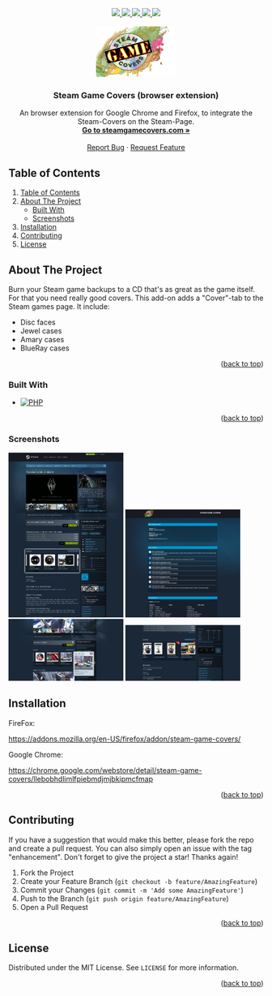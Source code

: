 <a name="readme-top"></a>

<div align="center">
  <a href="https://github.com/domidodo/Steam-Game-Covers_BrowserExtension/graphs/contributors">
    <img src="https://img.shields.io/github/contributors/domidodo/Steam-Game-Covers_BrowserExtension.svg?style=for-the-badge">
  </a>
  <a href="https://github.com/domidodo/Steam-Game-Covers_BrowserExtension/network/members">
    <img src="https://img.shields.io/github/forks/domidodo/Steam-Game-Covers_BrowserExtension.svg?style=for-the-badge">
  </a>
  <a href="https://github.com/domidodo/Steam-Game-Covers_BrowserExtension/stargazers">
    <img src="https://img.shields.io/github/stars/domidodo/Steam-Game-Covers_BrowserExtension.svg?style=for-the-badge">
  </a>
  <a href="https://github.com/domidodo/Steam-Game-Covers_BrowserExtension/issues">
    <img src="https://img.shields.io/github/issues/domidodo/Steam-Game-Covers_BrowserExtension.svg?style=for-the-badge">
  </a>
  <a href="https://github.com/domidodo/Steam-Game-Covers_BrowserExtension/blob/main/LICENSE">
    <img src="https://img.shields.io/github/license/domidodo/Steam-Game-Covers_BrowserExtension.svg?style=for-the-badge">
  </a>
  
  <!-- PROJECT LOGO -->
  <br />
  <br />
  <a href="https://github.com/domidodo/Steam-Game-Covers_BrowserExtension">
    <img src="img/logo.png" alt="Logo" width="159" height="100">
  </a>

  <h3 align="center">Steam Game Covers (browser extension)</h3>

  <p align="center">
    An browser extension for Google Chrome and Firefox, to integrate the Steam-Covers on the Steam-Page. 
    <br />
    <a href="https://www.steamgamecovers.com/"><strong>Go to steamgamecovers.com »</strong></a>
    <br />
    <br />
    <a href="https://github.com/domidodo/Steam-Game-Covers_BrowserExtension/issues">Report Bug</a>
    ·
    <a href="https://github.com/domidodo/Steam-Game-Covers_BrowserExtension/issues">Request Feature</a>
  </p>
</div>


## Table of Contents
<!-- TABLE OF CONTENTS -->
<ol>
  <li><a href="#table-of-contents">Table of Contents</a></li>
  <li>
    <a href="#about-the-project">About The Project</a>
    <ul>
      <li><a href="#built-with">Built With</a></li>
      <li><a href="#screenshots">Screenshots</a></li>
    </ul>
  </li>
  <li><a href="#installation">Installation</a></li>
  <li><a href="#contributing">Contributing</a></li>
  <li><a href="#license">License</a></li>
</ol>



<!-- ABOUT THE PROJECT -->
## About The Project

Burn your Steam game backups to a CD that&#39;s as great as the game itself. For that you need really good covers. This add-on adds a &#34;Cover&#34;-tab to the Steam games page. 
It include: 
- Disc faces 
- Jewel cases 
- Amary cases 
- BlueRay cases

<p align="right">(<a href="#readme-top">back to top</a>)</p>



### Built With

* [![PHP][Js]][Js-url]


<p align="right">(<a href="#readme-top">back to top</a>)</p>

### Screenshots

<img src="screenshots/Screenshot highlighting.png" width="45%"></img>
 <img src="screenshots/Settings_English.PNG" width="45%"></img>
 <img src="screenshots/Popup.png" width="45%"></img>
 <img src="screenshots/Bundle.PNG" width="45%"></img>

<!-- GETTING STARTED -->

## Installation

FireFox:

https://addons.mozilla.org/en-US/firefox/addon/steam-game-covers/


Google Chrome:

https://chrome.google.com/webstore/detail/steam-game-covers/llebobhdlimlfpiebmdjmjbkipmcfmap

<p align="right">(<a href="#readme-top">back to top</a>)</p>


<!-- CONTRIBUTING -->
## Contributing

If you have a suggestion that would make this better, please fork the repo and create a pull request. You can also simply open an issue with the tag "enhancement".
Don't forget to give the project a star! Thanks again!

1. Fork the Project
2. Create your Feature Branch (`git checkout -b feature/AmazingFeature`)
3. Commit your Changes (`git commit -m 'Add some AmazingFeature'`)
4. Push to the Branch (`git push origin feature/AmazingFeature`)
5. Open a Pull Request

<p align="right">(<a href="#readme-top">back to top</a>)</p>



<!-- LICENSE -->
## License

Distributed under the MIT License. See `LICENSE` for more information.

<p align="right">(<a href="#readme-top">back to top</a>)</p>



<!-- MARKDOWN LINKS & IMAGES -->
<!-- https://www.markdownguide.org/basic-syntax/#reference-style-links -->
[Js]: https://shields.io/badge/JavaScript-F7DF1E?logo=JavaScript&logoColor=000&style=flat-square
[Js-url]: https://wiki.selfhtml.org/wiki/JavaScript
